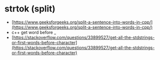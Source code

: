 # strtok (split)

* [https://www.geeksforgeeks.org/split-a-sentence-into-words-in-cpp/](https://www.geeksforgeeks.org/split-a-sentence-into-words-in-cpp/)
* c++ get word before \_
* [https://stackoverflow.com/questions/33899527/get-all-the-stdstrings-or-first-words-before-character](https://stackoverflow.com/questions/33899527/get-all-the-stdstrings-or-first-words-before-character)
